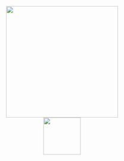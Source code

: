 <div align="center"> 
  <img src="https://media.giphy.com/media/xT0Gqn9yuw8hnPGn5K/giphy.gif" width="300" height="300"/>
</div>

<div id="header" align="center">
<img src="https://www.chinadaily.com.cn/life/images/attachement/jpg/site1/20110225/002564bc712b0ed1878406.jpg" width="100"/></div>
